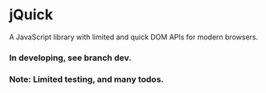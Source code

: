 # jQuick
A JavaScript library with limited and quick DOM APIs for modern browsers.
### In developing, see branch dev.
### Note: Limited testing, and many todos.
